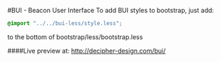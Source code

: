 #BUI - Beacon User Interface
To add BUI styles to bootstrap, just add:
```css
@import "../../bui-less/style.less";
```
to the bottom of bootstrap/less/bootstrap.less

####Live preview at: http://decipher-design.com/bui/
